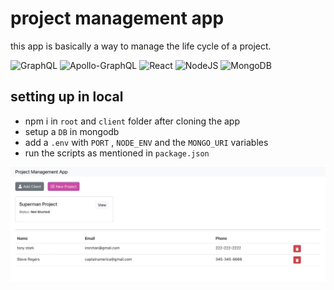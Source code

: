 # project management app
this app is basically a way to manage the life cycle of a project. 

![GraphQL](https://img.shields.io/badge/-GraphQL-E10098?style=for-the-badge&logo=graphql&logoColor=white)
 ![Apollo-GraphQL](https://img.shields.io/badge/-ApolloGraphQL-311C87?style=for-the-badge&logo=apollo-graphql) ![React](https://img.shields.io/badge/react-%2320232a.svg?style=for-the-badge&logo=react&logoColor=%2361DAFB)
![NodeJS](https://img.shields.io/badge/node.js-6DA55F?style=for-the-badge&logo=node.js&logoColor=white) ![MongoDB](https://img.shields.io/badge/MongoDB-%234ea94b.svg?style=for-the-badge&logo=mongodb&logoColor=white)

## setting up in local
- npm i in `root` and `client` folder after cloning the app
- setup a `DB` in mongodb
- add a `.env` with `PORT` , `NODE_ENV` and the `MONGO_URI` variables
- run the scripts as mentioned in `package.json`

![thumbnail](thumbnail.jpeg)
